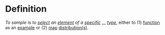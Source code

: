 # Definition

_To sample_ is _to_ [_select_](select.md) _an_ [_element_](element.md) _of a_ [_specific_](specific.md) __ [_type_](type.md), either to (1) [function](function.md) as an [example](example.md) or (2) [map](map.md) [distribution(s)](distribute.md).
